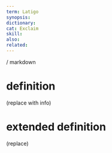 ```yaml
---
term: Latigo
synopsis:
dictionary:
cat: Exclaim
skill: 
also: 
related: 
---
```

/ 
  markdown
  # definition
  (replace with info)
  # extended definition
  (replace)
